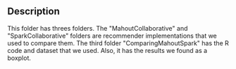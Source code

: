 ## Description

This folder has threes folders. The "MahoutCollaborative" and "SparkCollaborative" folders are recommender implementations that we used to compare them. The third folder "ComparingMahoutSpark" has the R code and dataset that we used. Also, it has the results we found as a boxplot.
